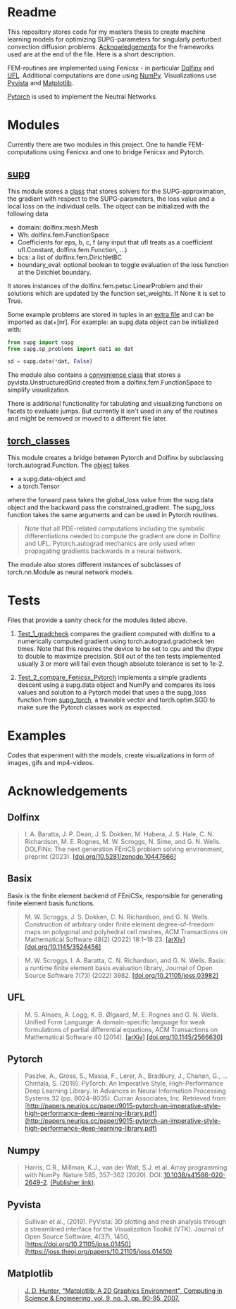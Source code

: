 # Readme
This repository stores code for my masters thesis to create machine learning models for optimizing SUPG-parameters for singularly perturbed convection diffusion problems. [Acknowledgements](#acknowledgements) for the frameworks used are at the end of the file. Here is a short description.

FEM-routines are implemented using Fenicsx - in particular [Dolfinx](doi.org/10.5281/zenodo.10447666) and [UFL](https://dl.acm.org/doi/10.1145/2566630). Additional computations are done using [NumPy](https://www.nature.com/articles/s41586-020-2649-2). Visualizations use [Pyvista](https://joss.theoj.org/papers/10.21105/joss.01450) and [Matplotlib](https://ieeexplore.ieee.org/document/4160265).

[Pytorch](https://arxiv.org/abs/1912.01703v1) is used to implement the Neutral Networks.


# Modules
Currently there are two modules in this project. One to handle FEM-computations using Fenicsx and one to bridge Fenicsx and Pytorch.

## [supg](/supg/) 
This module stores a [class](/supg/supg.py) that stores solvers for the SUPG-approximation, the gradient with respect to the SUPG-parameters, the loss value and a local loss on the individual cells. The object can be initialized with the following data
- domain: dolfinx.mesh.Mesh
- Wh: dolfinx.fem.FunctionSpace
- Coefficients for eps, b, c, f (any input that ufl treats as a coefficient ufl.Constant, dolfinx.fem.Function, ...)
- bcs: a list of dolfinx.fem.DirichletBC
- boundary_eval: optional boolean to toggle evaluation of the loss function at the Dirichlet boundary. 

It stores instances of the dolfinx.fem.petsc.LinearProblem and their solutions which are updated by the function set_weights. If None it is set to True.

Some example problems are stored in tuples in an [extra file](/supg/sp_problems.py) and can be imported as dat+\[nr]. For example: an supg.data object can be initialized with:

```Python
from supg import supg
from supg.sp_problems import dat1 as dat

sd = supg.data(*dat, False)
```

The module also contains a [convenience class](/supg/plotter.py) that stores a pyvista.UnstructuredGrid created from a dolfinx.fem.FunctionSpace to simplify visualization. 

There is additional functionality for tabulating and visualizing functions on facets to evaluate jumps. But currently it isn't used in any of the routines and might be removed or moved to a different file later.

## [torch_classes](/torch_classes/)
This module creates a bridge between Pytorch and Dolfinx by subclassing torch.autograd.Function. The [object](/torch_classes/supg_torch.py) takes 
- a supg.data-object and
- a torch.Tensor

where the forward pass takes the global_loss value from the supg.data object and the backward pass the constrained_gradient. The supg_loss function takes the same arguments and can be used in Pytorch routines.

> Note that all PDE-related computations including the symbolic differentiations needed to compute the gradient are done in Dolfinx and UFL. Pytorch.autograd mechanics are only used when propagating gradients backwards in a neural network.

The module also stores different instances of subclasses of torch.nn.Module as neural network models.

# Tests
Files that provide a sanity check for the modules listed above. 
1. [Test_1_gradcheck](/Test_1_gradcheck.py) compares the gradient computed with dolfinx to a numerically computed gradient using torch.autograd.gradcheck ten times. Note that this requires the device to be set to cpu and the dtype to double to maximize precision. Still out of the ten tests implemented usually 3 or more will fail even though absolute tolerance is set to 1e-2.

2. [Test_2_compare_Fenicsx_Pytorch](/Test_2_compare_FenicsX_Pytorch.py) implements a simple gradients descent using a supg.data object and NumPy and compares its loss values and solution to a Pytorch model that uses a the supg_loss function from [supg_torch](/torch_classes/supg_torch.py), a trainable vector and torch.optim.SGD to make sure the Pytorch classes work as expected.

# Examples
Codes that experiment with the models, create visualizations in form of images, gifs and mp4-videos.

# Acknowledgements

## Dolfinx
> I. A. Baratta, J. P. Dean, J. S. Dokken, M. Habera, J. S. Hale, C. N. Richardson, M. E. Rognes, M. W. Scroggs, N. Sime, and G. N. Wells. DOLFINx: The next generation FEniCS problem solving environment, preprint (2023). [[doi.org/10.5281/zenodo.10447666]](doi.org/10.5281/zenodo.10447666)

## Basix
Basix is the finite element backend of FEniCSx, responsible for generating finite element basis functions.
> M. W. Scroggs, J. S. Dokken, C. N. Richardson, and G. N. Wells. Construction of arbitrary order finite element degree-of-freedom maps on polygonal and polyhedral cell meshes, ACM Transactions on Mathematical Software 48(2) (2022) 18:1–18:23. [[arΧiv]](https://arxiv.org/abs/2102.11901) [[doi.org/10.1145/3524456]](https://dl.acm.org/doi/10.1145/3524456)

> M. W. Scroggs, I. A. Baratta, C. N. Richardson, and G. N. Wells. Basix: a runtime finite element basis evaluation library, Journal of Open Source Software 7(73) (2022) 3982. [[doi.org/10.21105/joss.03982]](https://joss.theoj.org/papers/10.21105/joss.03982)

## UFL
> M. S. Alnaes, A. Logg, K. B. Ølgaard, M. E. Rognes and G. N. Wells. Unified Form Language: A domain-specific language for weak formulations of partial differential equations, ACM Transactions on Mathematical Software 40 (2014). [[arΧiv]](https://arxiv.org/abs/1211.4047) [[doi.org/10.1145/2566630]](https://dl.acm.org/doi/10.1145/2566630)

## Pytorch
> Paszke, A., Gross, S., Massa, F., Lerer, A., Bradbury, J., Chanan, G., … Chintala, S. (2019). PyTorch: An Imperative Style, High-Performance Deep Learning Library. In Advances in Neural Information Processing Systems 32 (pp. 8024–8035). Curran Associates, Inc. Retrieved from [http://papers.neurips.cc/paper/9015-pytorch-an-imperative-style-high-performance-deep-learning-library.pdf](http://papers.neurips.cc/paper/9015-pytorch-an-imperative-style-high-performance-deep-learning-library.pdf)

## Numpy
> Harris, C.R., Millman, K.J., van der Walt, S.J. et al. Array programming with NumPy. Nature 585, 357–362 (2020). DOI: [10.1038/s41586-020-2649-2](https://www.nature.com/articles/s41586-020-2649-2). [(Publisher link)](https://www.nature.com/articles/s41586-020-2649-2).

## Pyvista
> Sullivan et al., (2019). PyVista: 3D plotting and mesh analysis through a streamlined interface for the Visualization Toolkit (VTK). Journal of Open Source Software, 4(37), 1450, [https://doi.org/10.21105/joss.01450](https://joss.theoj.org/papers/10.21105/joss.01450)

## Matplotlib
> [J. D. Hunter, "Matplotlib: A 2D Graphics Environment", Computing in Science & Engineering, vol. 9, no. 3, pp. 90-95, 2007.](https://ieeexplore.ieee.org/document/4160265)